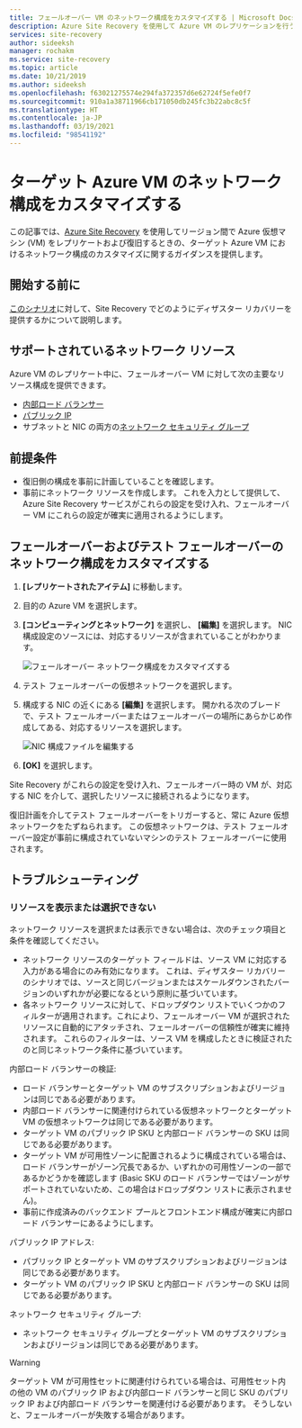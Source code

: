 ```yaml
---
title: フェールオーバー VM のネットワーク構成をカスタマイズする | Microsoft Docs
description: Azure Site Recovery を使用して Azure VM のレプリケーションを行うときの、フェールオーバー VM のネットワーク構成のカスタマイズについて概説します。
services: site-recovery
author: sideeksh
manager: rochakm
ms.service: site-recovery
ms.topic: article
ms.date: 10/21/2019
ms.author: sideeksh
ms.openlocfilehash: f63021275574e294fa372357d6e62724f5efe0f7
ms.sourcegitcommit: 910a1a38711966cb171050db245fc3b22abc8c5f
ms.translationtype: HT
ms.contentlocale: ja-JP
ms.lasthandoff: 03/19/2021
ms.locfileid: "98541192"
---
```

# <a name="customize-networking-configurations-of-the-target-azure-vm"></a>ターゲット Azure VM のネットワーク構成をカスタマイズする

この記事では、[Azure Site Recovery](site-recovery-overview.md) を使用してリージョン間で Azure 仮想マシン (VM) をレプリケートおよび復旧するときの、ターゲット Azure VM におけるネットワーク構成のカスタマイズに関するガイダンスを提供します。

## <a name="before-you-start"></a>開始する前に

[このシナリオ](azure-to-azure-architecture.md)に対して、Site Recovery でどのようにディザスター リカバリーを提供するかについて説明します。

## <a name="supported-networking-resources"></a>サポートされているネットワーク リソース

Azure VM のレプリケート中に、フェールオーバー VM に対して次の主要なリソース構成を提供できます。

- [内部ロード バランサー](../load-balancer/load-balancer-overview.md)
- [パブリック IP](../virtual-network/public-ip-addresses.md)
- サブネットと NIC の両方の[ネットワーク セキュリティ グループ](../virtual-network/manage-network-security-group.md)

## <a name="prerequisites"></a>前提条件

- 復旧側の構成を事前に計画していることを確認します。
- 事前にネットワーク リソースを作成します。 これを入力として提供して、Azure Site Recovery サービスがこれらの設定を受け入れ、フェールオーバー VM にこれらの設定が確実に適用されるようにします。

## <a name="customize-failover-and-test-failover-networking-configurations"></a>フェールオーバーおよびテスト フェールオーバーのネットワーク構成をカスタマイズする

1. **[レプリケートされたアイテム]** に移動します。 
2. 目的の Azure VM を選択します。
3. **[コンピューティングとネットワーク]** を選択し、 **[編集]** を選択します。 NIC 構成設定のソースには、対応するリソースが含まれていることがわかります。 

     ![フェールオーバー ネットワーク構成をカスタマイズする](media/azure-to-azure-customize-networking/edit-networking-properties.png)

4. テスト フェールオーバーの仮想ネットワークを選択します。
5. 構成する NIC の近くにある **[編集]** を選択します。 開かれる次のブレードで、テスト フェールオーバーまたはフェールオーバーの場所にあらかじめ作成してある、対応するリソースを選択します。

    ![NIC 構成ファイルを編集する](media/azure-to-azure-customize-networking/nic-drilldown.png) 

6. **[OK]** を選択します。

Site Recovery がこれらの設定を受け入れ、フェールオーバー時の VM が、対応する NIC を介して、選択したリソースに接続されるようになります。

復旧計画を介してテスト フェールオーバーをトリガーすると、常に Azure 仮想ネットワークをたずねられます。 この仮想ネットワークは、テスト フェールオーバー設定が事前に構成されていないマシンのテスト フェールオーバーに使用されます。

## <a name="troubleshooting"></a>トラブルシューティング

### <a name="unable-to-view-or-select-a-resource"></a>リソースを表示または選択できない

ネットワーク リソースを選択または表示できない場合は、次のチェック項目と条件を確認してください。

- ネットワーク リソースのターゲット フィールドは、ソース VM に対応する入力がある場合にのみ有効になります。 これは、ディザスター リカバリーのシナリオでは、ソースと同じバージョンまたはスケールダウンされたバージョンのいずれかが必要になるという原則に基づいています。
- 各ネットワーク リソースに対して、ドロップダウン リストでいくつかのフィルターが適用されます。これにより、フェールオーバー VM が選択されたリソースに自動的にアタッチされ、フェールオーバーの信頼性が確実に維持されます。 これらのフィルターは、ソース VM を構成したときに検証されたのと同じネットワーク条件に基づいています。

内部ロード バランサーの検証:

- ロード バランサーとターゲット VM のサブスクリプションおよびリージョンは同じである必要があります。
- 内部ロード バランサーに関連付けられている仮想ネットワークとターゲット VM の仮想ネットワークは同じである必要があります。
- ターゲット VM のパブリック IP SKU と内部ロード バランサーの SKU は同じである必要があります。
- ターゲット VM が可用性ゾーンに配置されるように構成されている場合は、ロード バランサーがゾーン冗長であるか、いずれかの可用性ゾーンの一部であるかどうかを確認します (Basic SKU のロード バランサーではゾーンがサポートされていないため、この場合はドロップダウン リストに表示されません)。
- 事前に作成済みのバックエンド プールとフロントエンド構成が確実に内部ロード バランサーにあるようにします。

パブリック IP アドレス:

- パブリック IP とターゲット VM のサブスクリプションおよびリージョンは同じである必要があります。
- ターゲット VM のパブリック IP SKU と内部ロード バランサーの SKU は同じである必要があります。

ネットワーク セキュリティ グループ:
- ネットワーク セキュリティ グループとターゲット VM のサブスクリプションおよびリージョンは同じである必要があります。


> [!WARNING]
> ターゲット VM が可用性セットに関連付けられている場合は、可用性セット内の他の VM のパブリック IP および内部ロード バランサーと同じ SKU のパブリック IP および内部ロード バランサーを関連付ける必要があります。 そうしないと、フェールオーバーが失敗する場合があります。
